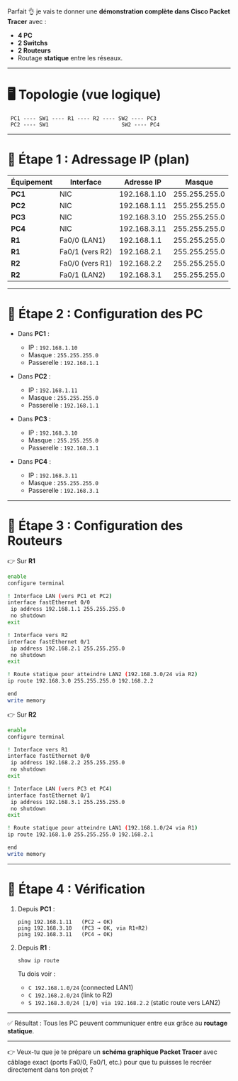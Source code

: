 Parfait 👌 je vais te donner une **démonstration complète dans Cisco Packet Tracer** avec :

* **4 PC**
* **2 Switchs**
* **2 Routeurs**
* Routage **statique** entre les réseaux.

---

# 🖥️ Topologie (vue logique)

```
 PC1 ---- SW1 ---- R1 ---- R2 ---- SW2 ---- PC3
 PC2 ---- SW1                       SW2 ---- PC4
```

---

# 📌 Étape 1 : Adressage IP (plan)

| Équipement | Interface       | Adresse IP   | Masque        |
| ---------- | --------------- | ------------ | ------------- |
| **PC1**    | NIC             | 192.168.1.10 | 255.255.255.0 |
| **PC2**    | NIC             | 192.168.1.11 | 255.255.255.0 |
| **PC3**    | NIC             | 192.168.3.10 | 255.255.255.0 |
| **PC4**    | NIC             | 192.168.3.11 | 255.255.255.0 |
| **R1**     | Fa0/0 (LAN1)    | 192.168.1.1  | 255.255.255.0 |
| **R1**     | Fa0/1 (vers R2) | 192.168.2.1  | 255.255.255.0 |
| **R2**     | Fa0/0 (vers R1) | 192.168.2.2  | 255.255.255.0 |
| **R2**     | Fa0/1 (LAN2)    | 192.168.3.1  | 255.255.255.0 |

---

# 📌 Étape 2 : Configuration des PC

* Dans **PC1** :

  * IP : `192.168.1.10`
  * Masque : `255.255.255.0`
  * Passerelle : `192.168.1.1`

* Dans **PC2** :

  * IP : `192.168.1.11`
  * Masque : `255.255.255.0`
  * Passerelle : `192.168.1.1`

* Dans **PC3** :

  * IP : `192.168.3.10`
  * Masque : `255.255.255.0`
  * Passerelle : `192.168.3.1`

* Dans **PC4** :

  * IP : `192.168.3.11`
  * Masque : `255.255.255.0`
  * Passerelle : `192.168.3.1`

---

# 📌 Étape 3 : Configuration des Routeurs

👉 Sur **R1**

```bash
enable
configure terminal

! Interface LAN (vers PC1 et PC2)
interface fastEthernet 0/0
 ip address 192.168.1.1 255.255.255.0
 no shutdown
exit

! Interface vers R2
interface fastEthernet 0/1
 ip address 192.168.2.1 255.255.255.0
 no shutdown
exit

! Route statique pour atteindre LAN2 (192.168.3.0/24 via R2)
ip route 192.168.3.0 255.255.255.0 192.168.2.2

end
write memory
```

👉 Sur **R2**

```bash
enable
configure terminal

! Interface vers R1
interface fastEthernet 0/0
 ip address 192.168.2.2 255.255.255.0
 no shutdown
exit

! Interface LAN (vers PC3 et PC4)
interface fastEthernet 0/1
 ip address 192.168.3.1 255.255.255.0
 no shutdown
exit

! Route statique pour atteindre LAN1 (192.168.1.0/24 via R1)
ip route 192.168.1.0 255.255.255.0 192.168.2.1

end
write memory
```

---

# 📌 Étape 4 : Vérification

1. Depuis **PC1** :

   ```
   ping 192.168.1.11   (PC2 → OK)
   ping 192.168.3.10   (PC3 → OK, via R1+R2)
   ping 192.168.3.11   (PC4 → OK)
   ```

2. Depuis **R1** :

   ```
   show ip route
   ```

   Tu dois voir :

   * `C 192.168.1.0/24` (connected LAN1)
   * `C 192.168.2.0/24` (link to R2)
   * `S 192.168.3.0/24 [1/0] via 192.168.2.2` (static route vers LAN2)

---

✅ Résultat : Tous les PC peuvent communiquer entre eux grâce au **routage statique**.

---

👉 Veux-tu que je te prépare un **schéma graphique Packet Tracer** avec câblage exact (ports Fa0/0, Fa0/1, etc.) pour que tu puisses le recréer directement dans ton projet ?
